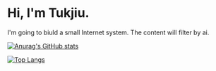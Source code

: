 # Hi, I'm Tukjiu.
I'm going to biuld a small Internet system. 
The content will filter by ai.

[![Anurag's GitHub stats](https://github-readme-stats.vercel.app/api?username=tukjiu&theme=transparent&show_icons=true)](https://github.com/anuraghazra/github-readme-stats)

[![Top Langs](https://github-readme-stats.vercel.app/api/top-langs/?username=tukjiu&layout=compact&theme=transparent)](https://github.com/anuraghazra/github-readme-stats)
